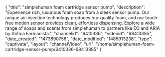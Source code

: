 {
    "title": "simplehuman foam cartridge sensor pump",
    "description": "Experience rich, luxurious foam soap from a sleek sensor pump. Our unique air-injection technology produces top-quality foam, and our touch-free motion sensor provides clean, effortless dispensing. Explore a wide range of soaps and scents from simplehuman to partners like EO and ARIA by Antica Farmacista.",
    "channelid": "6410336",
    "videoid": "68413385",
    "date_created": "1473890756",
    "date_modified": "1485913238",
    "type": "captivate",
    "layout": "channelVideo",
    "url": "\/home\/simplehuman-foam-cartridge-sensor-pump\/6410336-68413385"
}